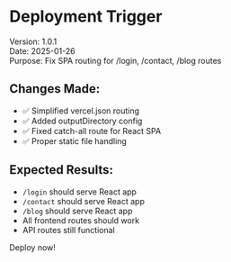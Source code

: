 # Deployment Trigger

Version: 1.0.1  
Date: 2025-01-26  
Purpose: Fix SPA routing for /login, /contact, /blog routes

## Changes Made:
- ✅ Simplified vercel.json routing
- ✅ Added outputDirectory config
- ✅ Fixed catch-all route for React SPA
- ✅ Proper static file handling

## Expected Results:
- `/login` should serve React app
- `/contact` should serve React app  
- `/blog` should serve React app
- All frontend routes should work
- API routes still functional

Deploy now! 